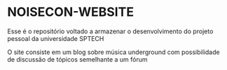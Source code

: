 # NOISECON-WEBSITE
Esse é o repositório voltado a armazenar o desenvolvimento do projeto pessoal da universidade SPTECH

O site consiste em um blog sobre música underground com possibilidade de discussão de tópicos semelhante a um fórum
